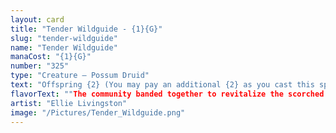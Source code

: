 ```yaml
---
layout: card
title: "Tender Wildguide - {1}{G}"
slug: "tender-wildguide"
name: "Tender Wildguide"
manaCost: "{1}{G}"
number: "325"
type: "Creature — Possum Druid"
text: "Offspring {2} (You may pay an additional {2} as you cast this spell. If you do, when this creature enters, create a 1/1 token copy of it.)\n{T}: Add one mana of any color.\n{T}: Put a +1/+1 counter on this creature."
flavorText: ""The community banded together to revitalize the scorched earth."\n—*Wake of the Beasts*"
artist: "Ellie Livingston"
image: "/Pictures/Tender_Wildguide.png"
---
```


